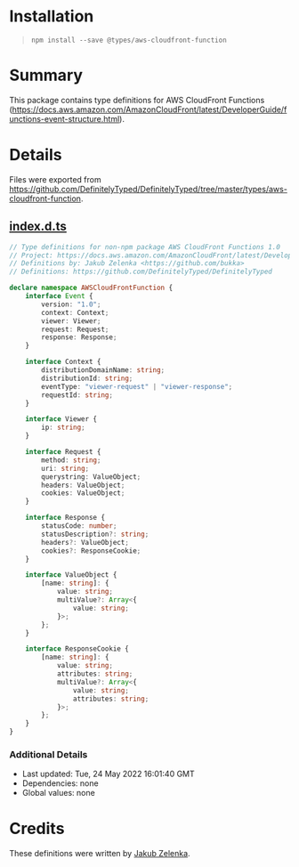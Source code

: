 # Installation
> `npm install --save @types/aws-cloudfront-function`

# Summary
This package contains type definitions for AWS CloudFront Functions (https://docs.aws.amazon.com/AmazonCloudFront/latest/DeveloperGuide/functions-event-structure.html).

# Details
Files were exported from https://github.com/DefinitelyTyped/DefinitelyTyped/tree/master/types/aws-cloudfront-function.
## [index.d.ts](https://github.com/DefinitelyTyped/DefinitelyTyped/tree/master/types/aws-cloudfront-function/index.d.ts)
````ts
// Type definitions for non-npm package AWS CloudFront Functions 1.0
// Project: https://docs.aws.amazon.com/AmazonCloudFront/latest/DeveloperGuide/functions-event-structure.html
// Definitions by: Jakub Zelenka <https://github.com/bukka>
// Definitions: https://github.com/DefinitelyTyped/DefinitelyTyped

declare namespace AWSCloudFrontFunction {
    interface Event {
        version: "1.0";
        context: Context;
        viewer: Viewer;
        request: Request;
        response: Response;
    }

    interface Context {
        distributionDomainName: string;
        distributionId: string;
        eventType: "viewer-request" | "viewer-response";
        requestId: string;
    }

    interface Viewer {
        ip: string;
    }

    interface Request {
        method: string;
        uri: string;
        querystring: ValueObject;
        headers: ValueObject;
        cookies: ValueObject;
    }

    interface Response {
        statusCode: number;
        statusDescription?: string;
        headers?: ValueObject;
        cookies?: ResponseCookie;
    }

    interface ValueObject {
        [name: string]: {
            value: string;
            multiValue?: Array<{
                value: string;
            }>;
        };
    }

    interface ResponseCookie {
        [name: string]: {
            value: string;
            attributes: string;
            multiValue?: Array<{
                value: string;
                attributes: string;
            }>;
        };
    }
}

````

### Additional Details
 * Last updated: Tue, 24 May 2022 16:01:40 GMT
 * Dependencies: none
 * Global values: none

# Credits
These definitions were written by [Jakub Zelenka](https://github.com/bukka).

